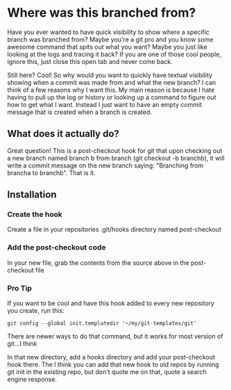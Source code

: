 # Where was this branched from?

Have you ever wanted to have quick visibility to show where a specific branch was branched from? Maybe you're a git pro and you know some awesome command that spits out what you want? Maybe you just like looking at the logs and tracing it back? If you are one of those cool people, ignore this, just close this open tab and never come back.

Still here? Cool! So why would you want to quickly have textual visibility showing when a commit was made from and what the new branch? I can think of a few reasons why I want this. My main reason is because I hate having to pull up the log or history or looking up a command to figure out how to get what I want. Instead I just want to have an empty commit message that is created when a branch is created.

## What does it actually do?
Great question! This is a post-checkout hook for git that upon checking out a new branch named branch b from branch (git checkout -b branchb), it will write a commit message on the new branch saying: "Branching from brancha to branchb". That is it.

## Installation

### Create the hook
Create a file in your repositories .git/hooks directory named post-checkout

### Add the post-checkout code
In your new file, grab the contents from the source above in the post-checkout file

### Pro Tip
If you want to be cool and have this hook added to every new repository you create, run this:

```shell
git config --global init.templatedir '~/my/git-templates/git'
```

There are newer ways to do that command, but it works for most version of git...I think

In that new directory, add a hooks directory and add your post-checkout hook there. The I think you can add that new hook to old repos by running git init in the existing repo, but don't quote me on that, quote a search engine response.